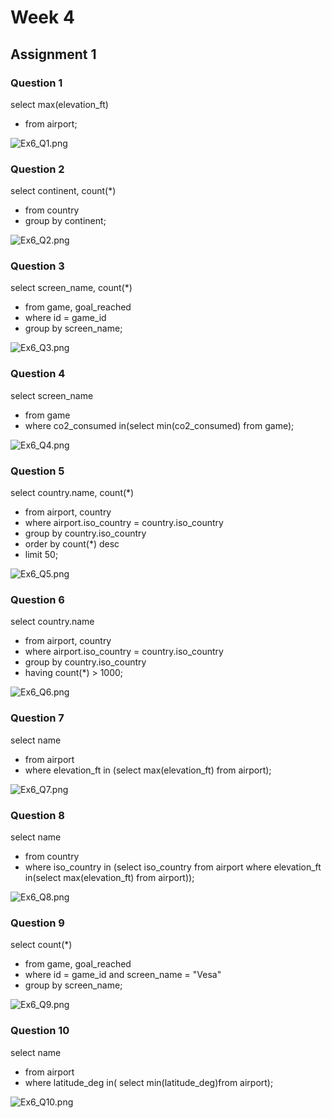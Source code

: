 # Week 4
## Assignment 1

### Question 1
 select max(elevation_ft)
 - from airport;

![Ex6_Q1.png](Week%203%2FExercise%206%2FEx6_Q1.png)
### Question 2
 select continent, count(*)
 - from country
 - group by continent;

![Ex6_Q2.png](Week%203%2FExercise%206%2FEx6_Q2.png)
### Question 3
select screen_name, count(*)
- from game, goal_reached
- where id = game_id
- group by screen_name;

![Ex6_Q3.png](Week%203%2FExercise%206%2FEx6_Q3.png)
### Question 4
select screen_name
- from game
- where co2_consumed in(select min(co2_consumed) from game);

![Ex6_Q4.png](Week%203%2FExercise%206%2FEx6_Q4.png)
### Question 5
select country.name, count(*)
- from airport, country
- where airport.iso_country = country.iso_country
- group by country.iso_country
- order by count(*) desc
- limit 50;

![Ex6_Q5.png](Week%203%2FExercise%206%2FEx6_Q5.png)
### Question 6
select country.name
- from airport, country
- where airport.iso_country = country.iso_country
- group by country.iso_country
- having count(*) > 1000;

![Ex6_Q6.png](Week%203%2FExercise%206%2FEx6_Q6.png)
### Question 7
select name
- from airport
- where elevation_ft in (select max(elevation_ft) from airport);

![Ex6_Q7.png](Week%203%2FExercise%206%2FEx6_Q7.png)
### Question 8
select name
- from country
- where iso_country in (select iso_country from airport where elevation_ft in(select max(elevation_ft) from airport));

![Ex6_Q8.png](Week%203%2FExercise%206%2FEx6_Q8.png)
### Question 9
select count(*)
- from game, goal_reached
- where id = game_id and screen_name = "Vesa"
- group by screen_name;

![Ex6_Q9.png](Week%203%2FExercise%206%2FEx6_Q9.png)
### Question 10
select name
- from airport
- where latitude_deg in( select min(latitude_deg)from airport);

![Ex6_Q10.png](Week%203%2FExercise%206%2FEx6_Q10.png)


